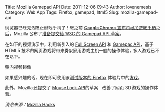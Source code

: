 Title: Mozilla Gamepad API
Date: 2011-12-06 09:43
Author: lovenemesis
Category: Web App
Tags: Firefox, gamepad, html5
Slug: mozilla-gamepad-api

浏览器已经无法阻止游戏手柄了！继之前 [Google Chrome
宣布将增加游戏手柄](http://linuxtoy.org/archives/google-chrome-will-add-gamepad-suppport.html)之后，Mozilla
公布了[准备提交给 W3C 的 Gamepad API
草案](http://dvcs.w3.org/hg/webevents/raw-file/default/gamepad.html)。

在如下的视频演示中，利用新引入的 [Full Screen
API](http://blog.pearce.org.nz/2011/11/firefoxs-html-full-screen-api-enabled.html)
和 [Gamepad API](https://wiki.mozilla.org/GamepadAPI)，基于 HTML5
技术的网页游戏将带来类似家用游戏主机一般的操作体验，多人游戏已不在话下。

[朝内视频镜像](http://v.youku.com/v_show/id_XMzI5NTQ2MjUy.html)

如果感兴趣的话，现在即可使用该[测试版本的
Firefox](http://people.mozilla.com/~tmielczarek/gamepad/)
体验片中的[游戏](https://bug604039.bugzilla.mozilla.org/attachment.cgi?id=565617)。

此外，Mozilla 还提交了 [Mouse Lock
API](http://zenit.senecac.on.ca/wiki/index.php/Implementing_the_Mouse_Lock_API_in_Firefox)的草案，改善了网页
3D 游戏的操作体验。

*消息来源：*[Mozilla
Hacks](https://hacks.mozilla.org/2011/12/paving-the-way-for-open-games-on-the-web-with-the-gamepad-and-mouse-lock-apis/)
